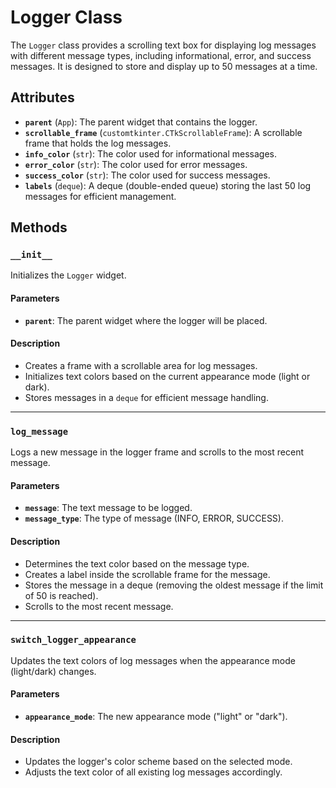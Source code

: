 # Logger Class

The `Logger` class provides a scrolling text box for displaying log messages with different message types, including informational, error, and success messages. It is designed to store and display up to 50 messages at a time.

## Attributes

- **`parent`** (`App`): The parent widget that contains the logger.
- **`scrollable_frame`** (`customtkinter.CTkScrollableFrame`): A scrollable frame that holds the log messages.
- **`info_color`** (`str`): The color used for informational messages.
- **`error_color`** (`str`): The color used for error messages.
- **`success_color`** (`str`): The color used for success messages.
- **`labels`** (`deque`): A deque (double-ended queue) storing the last 50 log messages for efficient management.

## Methods

### `__init__`

Initializes the `Logger` widget.

#### Parameters
- **`parent`**: The parent widget where the logger will be placed.

#### Description
- Creates a frame with a scrollable area for log messages.
- Initializes text colors based on the current appearance mode (light or dark).
- Stores messages in a `deque` for efficient message handling.

---

### `log_message`

Logs a new message in the logger frame and scrolls to the most recent message.

#### Parameters
- **`message`**: The text message to be logged.
- **`message_type`**: The type of message (INFO, ERROR, SUCCESS).

#### Description
- Determines the text color based on the message type.
- Creates a label inside the scrollable frame for the message.
- Stores the message in a deque (removing the oldest message if the limit of 50 is reached).
- Scrolls to the most recent message.

---

### `switch_logger_appearance`

Updates the text colors of log messages when the appearance mode (light/dark) changes.

#### Parameters
- **`appearance_mode`**: The new appearance mode ("light" or "dark").

#### Description
- Updates the logger's color scheme based on the selected mode.
- Adjusts the text color of all existing log messages accordingly.
